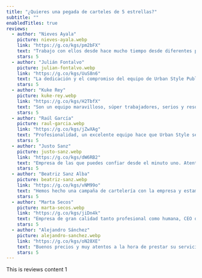 ```yaml
---
title: "¿Quieres una pegada de carteles de 5 estrellas?"
subtitle: ""
enabledTitles: true
reviews:
  - author: "Nieves Ayala"
    picture: nieves-ayala.webp
    link: "https://g.co/kgs/pm2bFX"
    text: "Trabajo con ellos desde hace mucho tiempo desde diferentes proyectos y siempre me han tratado con profesionalidad pero también de una forma muy cercana, tanto que nunca he tenido la sensación de que me fuese a quedar sin el trabajo hecho satisfactoriamente. Si hay algún problema, su posición es siempre la de intentar ayudar para resolverlo."
    stars: 5
  - author: "Julián Fontalvo"
    picture: julian-fontalvo.webp
    link: "https://g.co/kgs/UuS8n6"
    text: "La dedicación y el compromiso del equipo de Urban Style Publicity es digno de mención. Los recomiendo sin dudarlo a cualquier empresa que busque una solución efectiva para llevar a cabo sus promociones. Trato personalizado y dedicación absoluta. Enhorabuena a lUrban Style Publicity por su trabajo y servicio de calidad!"
    stars: 5
  - author: "Kuke Rey"
    picture: kuke-rey.webp
    link: "https://g.co/kgs/H2TbfX"
    text: "Son un equipo maravilloso, súper trabajadores, serios y resolutivos. Trabajar con ellos te asegura que las cosas van a salir bien y a tiempo, y como personas son para ponerles un monumento. Sois los mejores!!"
    stars: 5
  - author: "Raúl García"
    picture: raul-garcia.webp
    link: "https://g.co/kgs/jZwXAg"
    text: "Profesionalidad, un excelente equipo hace que Urban Style sea una empresa de referencia en el sector de las artes gráficas."
    stars: 5
  - author: "Justo Sanz"
    picture: justo-sanz.webp
    link: "https://g.co/kgs/dW6RB2"
    text: "Empresa de las que puedes confiar desde el minuto uno. Atentos, resolutivos y se adaptan con facilidad. Excelentes!!"
    stars: 5
  - author: "Beatriz Sanz Alba"
    picture: beatriz-sanz.webp
    link: "https://g.co/kgs/vNM99o"
    text: "Hemos hecho una campaña de cartelería con la empresa y estamos muy contentos con el resultado. Hemos visto el cartel muchas veces por Madrid. Además nos imprimieron carteles para venta y también estamos muy contentos. El trato es personal y cercano."
    stars: 5
  - author: "Marta Secos"
    picture: marta-secos.webp
    link: "https://g.co/kgs/jiDn4k"
    text: "Empresa de gran calidad tanto profesional como humana, CEO de la empresa súper atento y simpático, un placer trabajar con vosotros."
    stars: 5
  - author: "Alejandro Sánchez"
    picture: alejandro-sanchez.webp
    link: "https://g.co/kgs/oN28XE"
    text: "Buenos precios y muy atentos a la hora de prestar su servicio."
    stars: 5
---
```


This is reviews content 1
